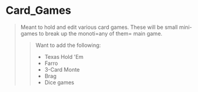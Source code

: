 # Card_Games
>Meant to hold and edit various card games.
>These will be small mini-games to break up the monoti=any of them= main game.
>>Want to add the following:
>> - Texas Hold 'Em
>> - Farro
>> - 3-Card Monte
>> - Brag
>> - Dice games

